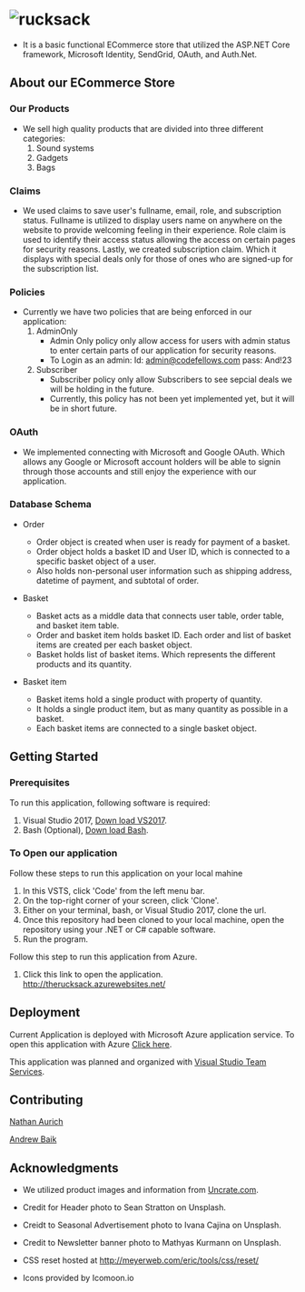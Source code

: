 # ![rucksack](https://i.imgur.com/Pr8S7Ep.png)


- It is a basic functional ECommerce store that utilized the ASP.NET Core framework, Microsoft Identity, SendGrid, OAuth, and Auth.Net.

## About our ECommerce Store

### Our Products
- We sell high quality products that are divided into three different categories:
    1. Sound systems
    2. Gadgets
    3. Bags

### Claims
- We used claims to save user's fullname, email, role, and subscription status. 
Fullname is utilized to display users name on anywhere on the website to provide welcoming feeling in 
their experience. 
Role claim is used to identify their access status allowing the access on certain pages for security reasons.
Lastly, we created subscription claim. Which it displays with special deals only for those of ones who are 
signed-up for the subscription list.

### Policies
- Currently we have two policies that are being enforced in our application:
    1. AdminOnly
        - Admin Only policy only allow access for users with admin status to enter certain parts of our application for security reasons.
        - To Login as an admin:
            Id: admin@codefellows.com
            pass: And!23
    2. Subscriber
        - Subscriber policy only allow Subscribers to see sepcial deals we will be holding in the future.
        - Currently, this policy has not been yet implemented yet, but it will be in short future.

### OAuth
- We implemented connecting with Microsoft and Google OAuth. Which allows any Google or Microsoft account
holders will be able to signin through those accounts and still enjoy the experience with our application.

### Database Schema
- Order
    - Order object is created when user is ready for payment of a basket.
    - Order object holds a basket ID and User ID, which is connected to a specific basket object of a user.
    - Also holds non-personal user information such as shipping address, datetime of payment, and subtotal of order. 

- Basket
    - Basket acts as a middle data that connects user table, order table, and basket item table.
    - Order and basket item holds basket ID. Each order and list of basket items are created per each basket object.
    - Basket holds list of basket items. Which represents the different products and its quantity.

- Basket item
    - Basket items hold a single product with property of quantity.
    - It holds a single product item, but as many quantity as possible in a basket.
    - Each basket items are connected to a single basket object.



## Getting Started

### Prerequisites

To run this application, following software is required:
1. Visual Studio 2017, [Down load VS2017](https://visualstudio.microsoft.com/downloads/).
2. Bash (Optional), [Down load Bash](https://git-scm.com/downloads).

### To Open our application
Follow these steps to run this application on your local mahine
1. In this VSTS, click 'Code' from the left menu bar.
2. On the top-right corner of your screen, click 'Clone'.
3. Either on your terminal, bash, or Visual Studio 2017, clone the url.
4. Once this repository had been cloned to your local machine, open the repository using your .NET or C# capable software.
5. Run the program.

Follow this step to run this application from Azure.
1. Click this link to open the application. http://therucksack.azurewebsites.net/


## Deployment

Current Application is deployed with Microsoft Azure application service. To open this application
with Azure [Click here](http://therucksack.azurewebsites.net/).

This application was planned and organized with [Visual Studio Team Services](https://ecommercestore.visualstudio.com/ECommerceStore).


## Contributing
[Nathan Aurich](https://github.com/NateA275)

[Andrew Baik](https://github.com/AndrewBaik)

## Acknowledgments

* We utilized product images and information from [Uncrate.com](https://uncrate.com/).

* Credit for Header photo to Sean Stratton on Unsplash.

* Creidt to Seasonal Advertisement photo to Ivana Cajina on Unsplash.

* Credit to Newsletter banner photo to Mathyas Kurmann on Unsplash.

* CSS reset hosted at http://meyerweb.com/eric/tools/css/reset/ 

* Icons provided by Icomoon.io



